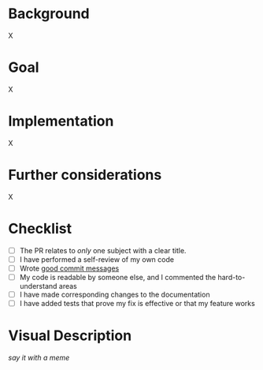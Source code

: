# Background

X

# Goal

X

# Implementation

X

# Further considerations

X

# Checklist

- [ ] The PR relates to *only* one subject with a clear title.
- [ ] I have performed a self-review of my own code
- [ ] Wrote [good commit messages](http://chris.beams.io/posts/git-commit/)
- [ ] My code is readable by someone else, and I commented the hard-to-understand areas
- [ ] I have made corresponding changes to the documentation
- [ ] I have added tests that prove my fix is effective or that my feature works

# Visual Description

_say it with a meme_

![]()
